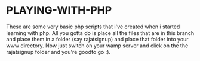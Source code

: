 # PLAYING-WITH-PHP
These are some very basic php scripts that i've created when i started learning with php.
All you gotta do is place all the files that are in this branch and place them in a folder (say rajatsignup) and place that folder into your www directory.
Now just switch on your wamp server and click on the the rajatsignup folder and you're goodto go :).
